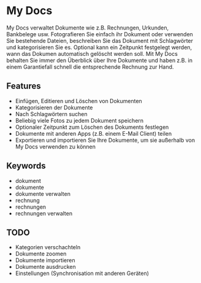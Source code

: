 ﻿# My Docs
My Docs verwaltet Dokumente wie z.B. Rechnungen, Urkunden, Bankbelege usw. Fotografieren Sie einfach ihr Dokument oder verwenden Sie bestehende Dateien, beschreiben Sie das Dokument mit Schlagwörter und kategorisieren Sie es. Optional kann ein Zeitpunkt festgelegt werden, wann das Dokumen automatisch gelöscht werden soll. Mit My Docs behalten Sie immer den Überblick über Ihre Dokumente und haben z.B. in einem Garantiefall schnell die entsprechende Rechnung zur Hand.

## Features
* Einfügen, Editieren und Löschen von Dokumenten
* Kategorisieren der Dokumente
* Nach Schlagwörtern suchen
* Beliebig viele Fotos zu jedem Dokument speichern
* Optionaler Zeitpunkt zum Löschen des Dokuments festlegen
* Dokumente mit anderen Apps (z.B. einem E-Mail Client) teilen
* Exportieren und importieren Sie Ihre Dokumente, um sie außerhalb von My Docs verwenden zu können

## Keywords
* dokument
* dokumente
* dokumente verwalten
* rechnung
* rechnungen
* rechnungen verwalten
 
## TODO
* Kategorien verschachteln
* Dokumente zoomen
* Dokumente importieren
* Dokumente ausdrucken
* Einstellungen (Synchronisation mit anderen Geräten)
